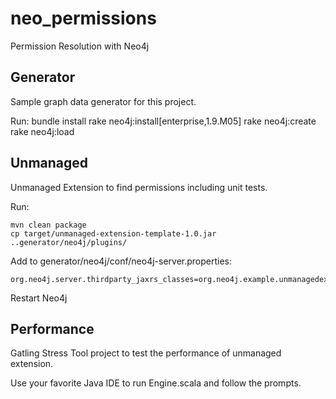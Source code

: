 neo_permissions
===============

Permission Resolution with Neo4j

Generator
---------

Sample graph data generator for this project.

Run:
    bundle install
    rake neo4j:install[enterprise,1.9.M05]
    rake neo4j:create
    rake neo4j:load

Unmanaged
---------

Unmanaged Extension to find permissions including unit tests.

Run:

    mvn clean package
    cp target/unmanaged-extension-template-1.0.jar ..generator/neo4j/plugins/
    
Add to generator/neo4j/conf/neo4j-server.properties:

    org.neo4j.server.thirdparty_jaxrs_classes=org.neo4j.example.unmanagedextension=/example
    
Restart Neo4j 


Performance
-----------

Gatling Stress Tool project to test the performance of unmanaged extension.

Use your favorite Java IDE to run Engine.scala and follow the prompts.
